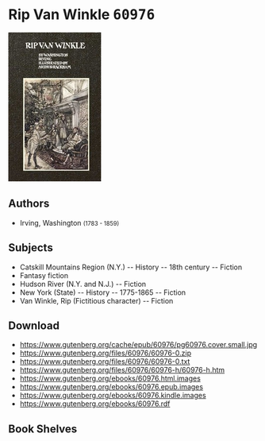 # Rip Van Winkle <kbd>60976</kbd>

![](./cover.medium.jpg "")

## Authors


 - Irving, Washington <small>(1783 - 1859)</small>

## Subjects


 - Catskill Mountains Region (N.Y.) -- History -- 18th century -- Fiction
 - Fantasy fiction
 - Hudson River (N.Y. and N.J.) -- Fiction
 - New York (State) -- History -- 1775-1865 -- Fiction
 - Van Winkle, Rip (Fictitious character) -- Fiction

## Download


 - https://www.gutenberg.org/cache/epub/60976/pg60976.cover.small.jpg
 - https://www.gutenberg.org/files/60976/60976-0.zip
 - https://www.gutenberg.org/files/60976/60976-0.txt
 - https://www.gutenberg.org/files/60976/60976-h/60976-h.htm
 - https://www.gutenberg.org/ebooks/60976.html.images
 - https://www.gutenberg.org/ebooks/60976.epub.images
 - https://www.gutenberg.org/ebooks/60976.kindle.images
 - https://www.gutenberg.org/ebooks/60976.rdf

## Book Shelves


